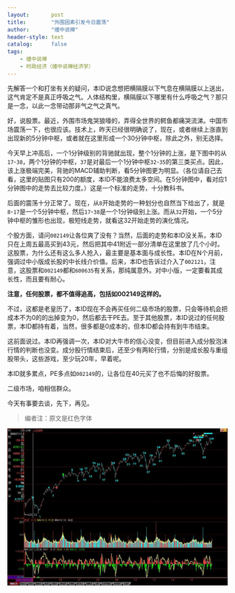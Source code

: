 ```yaml
---
layout:       post
title:        "外围因素引发今日震荡"
author:       "缠中说禅"
header-style: text
catalog:      false
tags:
    - 缠中说禅
    - 时政经济（缠中说禅经济学）
---
```


先解答一个和打坐有关的疑问，本ID说念想把横隔膜以下气息在横隔膜以上送出，这气肯定不是真正呼吸之气。人体结构里，横隔膜以下哪里有什么呼吸之气？那只是一念，以此一念带动那非气之气之真气。



好，说股票。最近，外围市场鬼哭狼嚎的，弄得全世界的鳄鱼都痛哭流涕。中国市场震荡一下，也很应该。技术上，昨天已经很明确说了，现在，或者继续上涨直到出现新的5分钟中枢，或者就在这里形成一个30分钟中枢，除此之外，别无选择。



今天早上冲高后，一个1分钟级别的背驰就出现，整个1分钟的上涨，是下图中的从`17`-`38`，两个1分钟的中枢，`37`是对最后一个1分钟中枢`32`-`35`的第三类买点。因此，该上涨极端完美，背驰的MACD辅助判断，看5分钟图更为明显。（各位请自己去看，这里的贴图只有200的额度，本ID不能浪费太多空间。在5分钟图中，看对应1分钟图中的走势去比较力度。）这是一个标准的走势，十分教科书。



后面的震荡十分正常了。现在，从`8`开始走势的一种划分也自然当下给出了，就是`8`-`17`是一个5分钟中枢，然后`17`-`38`是一个1分钟级别上涨。而从`32`开始，一个5分钟中枢的雏形也出现，极短线走势，就看这32开始走势的演化情况。



个股方面，请问`002149`让各位爽了没有？当然，后面的走势和本ID没关系，本ID只在上周五最高买到43元，然后把其中41附近一部分清单在这里放了几个小时。这股票，为什么还有这么多人抢入，最主要是基本面与成长性。本ID在N个月前，强调过中小版成长股的中长线介价值。后来，本ID也告诉过介入了`002121`，注意，这股票和`002149`都和`600635`有关系，那纯属意外。对中小版，一定要看其成长性，而且要有耐心。



**注意，任何股票，都不值得追高，包括如002149这样的。**



不过，这都是老皇历了，本ID现在不会再买任何二级市场的股票，只会等待机会把成本不为0的的出掉变为0，然后都去干PE去。至于其他股票，本ID说过的任何股票，本ID都持有着，当然，很多都是0成本的，但本ID都会持有到牛市结束。



这前面说过。本ID再强调一次，本ID对大牛市的信心没变，但目前进入成分股泡沫行情的判断也没变。成分股行情结束后，还至少有两轮行情，分别是成长股与重组股带头，这些游戏，至少玩20年，早着呢。



本ID就多累点，PE多点如`002149`的，让各位在40元买了也不后悔的好股票。



二级市场，咱相信群众。



今天有事要去谈，先下，再见。



> 编者注：原文是红色字体



![](/img/czsc/20070815-0636.jpg)
